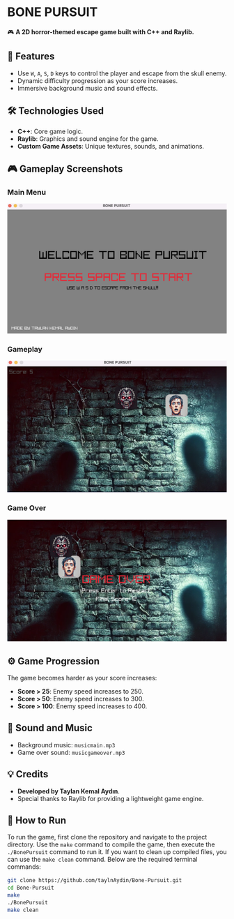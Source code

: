 # BONE PURSUIT

🎮 **A 2D horror-themed escape game built with C++ and Raylib.**

## 🚀 Features
- Use `W`, `A`, `S`, `D` keys to control the player and escape from the skull enemy.
- Dynamic difficulty progression as your score increases.
- Immersive background music and sound effects.

## 🛠️ Technologies Used
- **C++**: Core game logic.
- **Raylib**: Graphics and sound engine for the game.
- **Custom Game Assets**: Unique textures, sounds, and animations.

## 🎮 Gameplay Screenshots
### Main Menu
![Main Menu](screenshots/MainMenu.png)

### Gameplay
![Gameplay Screen](screenshots/GamePlay.png)

### Game Over
![Game Over Screen](screenshots/GameOver.png)

## ⚙️ Game Progression
The game becomes harder as your score increases:
- **Score > 25**: Enemy speed increases to 250.
- **Score > 50**: Enemy speed increases to 300.
- **Score > 100**: Enemy speed increases to 400.

## 🎵 Sound and Music
- Background music: `musicmain.mp3`
- Game over sound: `musicgameover.mp3`

## 💡 Credits
- **Developed by Taylan Kemal Aydın**.
- Special thanks to Raylib for providing a lightweight game engine.

## 📖 How to Run
To run the game, first clone the repository and navigate to the project directory. Use the `make` command to compile the game, then execute the `./BonePursuit` command to run it. If you want to clean up compiled files, you can use the `make clean` command. Below are the required terminal commands:

```bash
git clone https://github.com/taylnAydin/Bone-Pursuit.git
cd Bone-Pursuit
make
./BonePursuit
make clean
